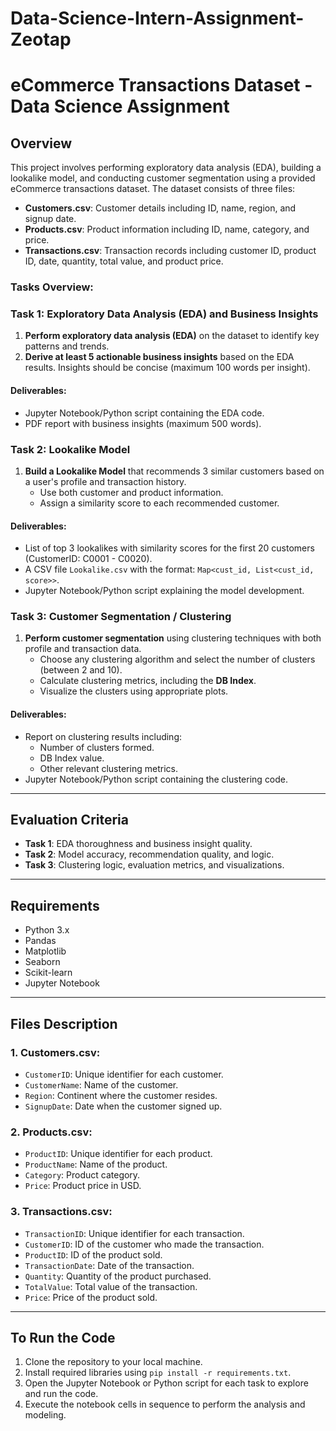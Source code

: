# Data-Science-Intern-Assignment-Zeotap
# eCommerce Transactions Dataset - Data Science Assignment

## Overview

This project involves performing exploratory data analysis (EDA), building a lookalike model, and conducting customer segmentation using a provided eCommerce transactions dataset. The dataset consists of three files:

- **Customers.csv**: Customer details including ID, name, region, and signup date.
- **Products.csv**: Product information including ID, name, category, and price.
- **Transactions.csv**: Transaction records including customer ID, product ID, date, quantity, total value, and product price.

### Tasks Overview:

### Task 1: Exploratory Data Analysis (EDA) and Business Insights

1. **Perform exploratory data analysis (EDA)** on the dataset to identify key patterns and trends.
2. **Derive at least 5 actionable business insights** based on the EDA results. Insights should be concise (maximum 100 words per insight).

#### Deliverables:
- Jupyter Notebook/Python script containing the EDA code.
- PDF report with business insights (maximum 500 words).

### Task 2: Lookalike Model

1. **Build a Lookalike Model** that recommends 3 similar customers based on a user's profile and transaction history.
   - Use both customer and product information.
   - Assign a similarity score to each recommended customer.

#### Deliverables:
- List of top 3 lookalikes with similarity scores for the first 20 customers (CustomerID: C0001 - C0020).
- A CSV file `Lookalike.csv` with the format: `Map<cust_id, List<cust_id, score>>`.
- Jupyter Notebook/Python script explaining the model development.

### Task 3: Customer Segmentation / Clustering

1. **Perform customer segmentation** using clustering techniques with both profile and transaction data.
   - Choose any clustering algorithm and select the number of clusters (between 2 and 10).
   - Calculate clustering metrics, including the **DB Index**.
   - Visualize the clusters using appropriate plots.

#### Deliverables:
- Report on clustering results including:
  - Number of clusters formed.
  - DB Index value.
  - Other relevant clustering metrics.
- Jupyter Notebook/Python script containing the clustering code.

---

## Evaluation Criteria

- **Task 1**: EDA thoroughness and business insight quality.
- **Task 2**: Model accuracy, recommendation quality, and logic.
- **Task 3**: Clustering logic, evaluation metrics, and visualizations.

---

## Requirements

- Python 3.x
- Pandas
- Matplotlib
- Seaborn
- Scikit-learn
- Jupyter Notebook

---

## Files Description

### 1. **Customers.csv**:
- `CustomerID`: Unique identifier for each customer.
- `CustomerName`: Name of the customer.
- `Region`: Continent where the customer resides.
- `SignupDate`: Date when the customer signed up.

### 2. **Products.csv**:
- `ProductID`: Unique identifier for each product.
- `ProductName`: Name of the product.
- `Category`: Product category.
- `Price`: Product price in USD.

### 3. **Transactions.csv**:
- `TransactionID`: Unique identifier for each transaction.
- `CustomerID`: ID of the customer who made the transaction.
- `ProductID`: ID of the product sold.
- `TransactionDate`: Date of the transaction.
- `Quantity`: Quantity of the product purchased.
- `TotalValue`: Total value of the transaction.
- `Price`: Price of the product sold.

---

## To Run the Code

1. Clone the repository to your local machine.
2. Install required libraries using `pip install -r requirements.txt`.
3. Open the Jupyter Notebook or Python script for each task to explore and run the code.
4. Execute the notebook cells in sequence to perform the analysis and modeling.


